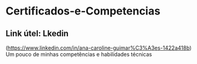 # Certificados-e-Competencias
## Link útel: **Lkedin**
(https://www.linkedin.com/in/ana-caroline-guimar%C3%A3es-1422a418b)
Um pouco de minhas competências e habilidades técnicas
